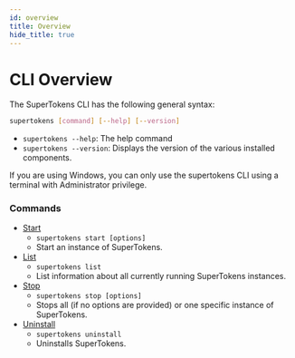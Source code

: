 ```yaml
---
id: overview
title: Overview
hide_title: true
---
```


<!-- COPY DOCS -->
<!-- ./community/supertokens-core/cli/overview.md -->

# CLI Overview

The SuperTokens CLI has the following general syntax:

```bash
supertokens [command] [--help] [--version]
```

- ```supertokens --help```: The help command
- ```supertokens --version```: Displays the version of the various installed components.

<div class="specialNote" style="margin-bottom: 20px">
If you are using Windows, you can only use the supertokens CLI using a terminal with Administrator privilege. 
</div>

### Commands
- [Start](./start)
    - ```supertokens start [options]```
    - Start an instance of SuperTokens.
- [List](./list)
    - ```supertokens list```
    - List information about all currently running SuperTokens instances.
- [Stop](./stop)
    - ```supertokens stop [options]```
    - Stops all (if no options are provided) or one specific instance of SuperTokens.
- [Uninstall](./uninstall)
    - ```supertokens uninstall```
    - Uninstalls SuperTokens.
